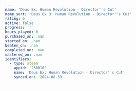```yaml
---
name: 'Deus Ex: Human Revolution - Director''s Cut'
name_sort: 'Deus Ex 3: Human Revolution - Director''s Cut'
rating: 0
active: false
progress: ''
hours_played: 0
purchased_on: .nan
started_on: .nan
beaten_on: .nan
completed_on: .nan
mastered_on: .nan
identifiers:
  - type: steam
    appid: '238010'
    name: 'Deus Ex: Human Revolution - Director''s Cut'
    synced_on: '2024-08-30'

---
```

